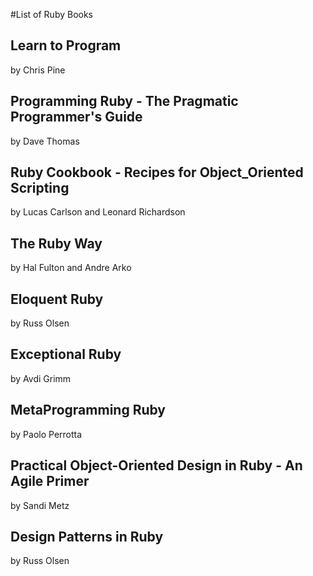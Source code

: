 #List of Ruby Books

## Learn to Program
by Chris Pine

## Programming Ruby - The Pragmatic Programmer's Guide
by Dave Thomas

## Ruby Cookbook - Recipes for Object_Oriented Scripting
by Lucas Carlson and Leonard Richardson

## The Ruby Way
by Hal Fulton and Andre Arko

## Eloquent Ruby
by Russ Olsen

## Exceptional Ruby 
by Avdi Grimm

## MetaProgramming Ruby 
by Paolo Perrotta

## Practical Object-Oriented Design in Ruby - An Agile Primer
by Sandi Metz

## Design Patterns in Ruby
by Russ Olsen
